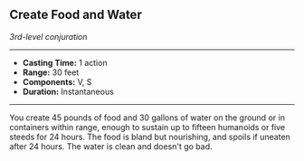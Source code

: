 ## Create Food and Water
*3rd-level conjuration*
___
- **Casting Time:** 1 action
- **Range:** 30 feet
- **Components:** V, S
- **Duration:** Instantaneous
---
You create 45 pounds of food and 30 gallons of water on the ground or in containers within range, enough to sustain up to fifteen humanoids or five steeds for 24 hours. The food is bland but nourishing, and spoils if uneaten after 24 hours. The water is clean and doesn't go bad.
